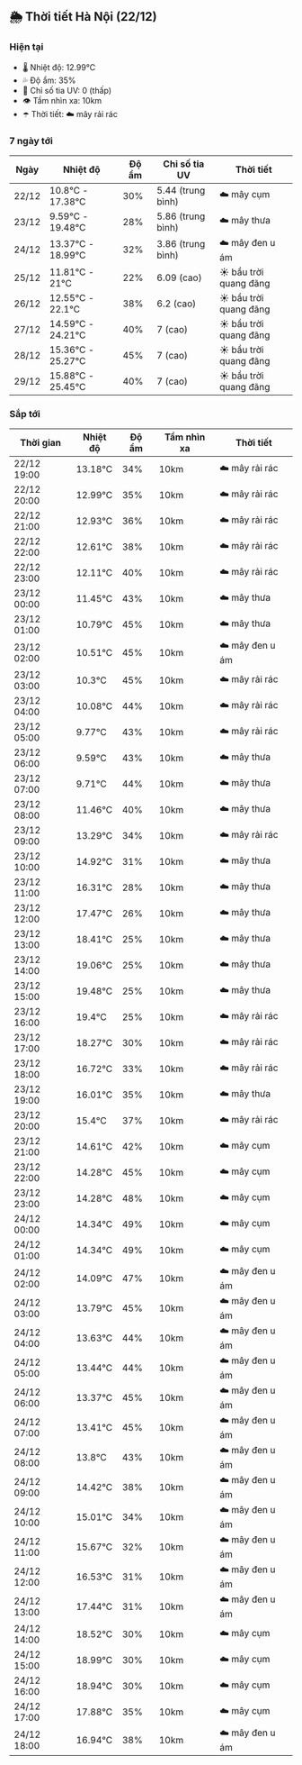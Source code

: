 ## 🌦️ Thời tiết Hà Nội (22/12)

### Hiện tại

- 🌡️ Nhiệt độ: 12.99℃
- 💦 Độ ẩm: 35%
- 🌟 Chỉ số tia UV: 0 (thấp)
- 👁️ Tầm nhìn xa: 10km
- ☂️ Thời tiết: ☁️ mây rải rác

### 7 ngày tới

| Ngày | Nhiệt độ | Độ ẩm | Chỉ số tia UV | Thời tiết |
| --- | --- | --- | --- | --- |
| 22/12 | 10.8℃ - 17.38℃ | 30% | 5.44 (trung bình) | ☁️ mây cụm |
| 23/12 | 9.59℃ - 19.48℃ | 28% | 5.86 (trung bình) | ☁️ mây thưa |
| 24/12 | 13.37℃ - 18.99℃ | 32% | 3.86 (trung bình) | ☁️ mây đen u ám |
| 25/12 | 11.81℃ - 21℃ | 22% | 6.09 (cao) | ☀️ bầu trời quang đãng |
| 26/12 | 12.55℃ - 22.1℃ | 38% | 6.2 (cao) | ☀️ bầu trời quang đãng |
| 27/12 | 14.59℃ - 24.21℃ | 40% | 7 (cao) | ☀️ bầu trời quang đãng |
| 28/12 | 15.36℃ - 25.27℃ | 45% | 7 (cao) | ☀️ bầu trời quang đãng |
| 29/12 | 15.88℃ - 25.45℃ | 40% | 7 (cao) | ☀️ bầu trời quang đãng |

### Sắp tới

| Thời gian | Nhiệt độ | Độ ẩm | Tầm nhìn xa | Thời tiết |
| --- | --- | --- | --- | --- |
| 22/12 19:00 | 13.18℃ | 34% | 10km | ☁️ mây rải rác |
| 22/12 20:00 | 12.99℃ | 35% | 10km | ☁️ mây rải rác |
| 22/12 21:00 | 12.93℃ | 36% | 10km | ☁️ mây rải rác |
| 22/12 22:00 | 12.61℃ | 38% | 10km | ☁️ mây rải rác |
| 22/12 23:00 | 12.11℃ | 40% | 10km | ☁️ mây rải rác |
| 23/12 00:00 | 11.45℃ | 43% | 10km | ☁️ mây thưa |
| 23/12 01:00 | 10.79℃ | 45% | 10km | ☁️ mây thưa |
| 23/12 02:00 | 10.51℃ | 45% | 10km | ☁️ mây đen u ám |
| 23/12 03:00 | 10.3℃ | 45% | 10km | ☁️ mây rải rác |
| 23/12 04:00 | 10.08℃ | 44% | 10km | ☁️ mây rải rác |
| 23/12 05:00 | 9.77℃ | 43% | 10km | ☁️ mây rải rác |
| 23/12 06:00 | 9.59℃ | 43% | 10km | ☁️ mây thưa |
| 23/12 07:00 | 9.71℃ | 44% | 10km | ☁️ mây thưa |
| 23/12 08:00 | 11.46℃ | 40% | 10km | ☁️ mây thưa |
| 23/12 09:00 | 13.29℃ | 34% | 10km | ☁️ mây rải rác |
| 23/12 10:00 | 14.92℃ | 31% | 10km | ☁️ mây thưa |
| 23/12 11:00 | 16.31℃ | 28% | 10km | ☁️ mây thưa |
| 23/12 12:00 | 17.47℃ | 26% | 10km | ☁️ mây thưa |
| 23/12 13:00 | 18.41℃ | 25% | 10km | ☁️ mây thưa |
| 23/12 14:00 | 19.06℃ | 25% | 10km | ☁️ mây thưa |
| 23/12 15:00 | 19.48℃ | 25% | 10km | ☁️ mây thưa |
| 23/12 16:00 | 19.4℃ | 25% | 10km | ☁️ mây rải rác |
| 23/12 17:00 | 18.27℃ | 30% | 10km | ☁️ mây rải rác |
| 23/12 18:00 | 16.72℃ | 33% | 10km | ☁️ mây rải rác |
| 23/12 19:00 | 16.01℃ | 35% | 10km | ☁️ mây thưa |
| 23/12 20:00 | 15.4℃ | 37% | 10km | ☁️ mây rải rác |
| 23/12 21:00 | 14.61℃ | 42% | 10km | ☁️ mây cụm |
| 23/12 22:00 | 14.28℃ | 45% | 10km | ☁️ mây cụm |
| 23/12 23:00 | 14.28℃ | 48% | 10km | ☁️ mây cụm |
| 24/12 00:00 | 14.34℃ | 49% | 10km | ☁️ mây cụm |
| 24/12 01:00 | 14.34℃ | 49% | 10km | ☁️ mây cụm |
| 24/12 02:00 | 14.09℃ | 47% | 10km | ☁️ mây đen u ám |
| 24/12 03:00 | 13.79℃ | 45% | 10km | ☁️ mây đen u ám |
| 24/12 04:00 | 13.63℃ | 44% | 10km | ☁️ mây đen u ám |
| 24/12 05:00 | 13.44℃ | 44% | 10km | ☁️ mây đen u ám |
| 24/12 06:00 | 13.37℃ | 45% | 10km | ☁️ mây đen u ám |
| 24/12 07:00 | 13.41℃ | 45% | 10km | ☁️ mây đen u ám |
| 24/12 08:00 | 13.8℃ | 43% | 10km | ☁️ mây đen u ám |
| 24/12 09:00 | 14.42℃ | 38% | 10km | ☁️ mây đen u ám |
| 24/12 10:00 | 15.01℃ | 34% | 10km | ☁️ mây đen u ám |
| 24/12 11:00 | 15.67℃ | 32% | 10km | ☁️ mây đen u ám |
| 24/12 12:00 | 16.53℃ | 31% | 10km | ☁️ mây đen u ám |
| 24/12 13:00 | 17.44℃ | 31% | 10km | ☁️ mây đen u ám |
| 24/12 14:00 | 18.52℃ | 30% | 10km | ☁️ mây cụm |
| 24/12 15:00 | 18.99℃ | 30% | 10km | ☁️ mây cụm |
| 24/12 16:00 | 18.94℃ | 30% | 10km | ☁️ mây cụm |
| 24/12 17:00 | 17.88℃ | 35% | 10km | ☁️ mây cụm |
| 24/12 18:00 | 16.94℃ | 38% | 10km | ☁️ mây đen u ám |
